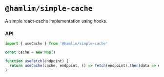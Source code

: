 # `@hamlim/simple-cache`

A simple react-cache implementation using hooks.

### API

```js
import { useCache } from '@hamlim/simple-cache'

const cache = new Map()

function useFetch(endpoint) {
  return useCache(cache, endpoint, () => fetch(endpoint).then(data => data.json()))
}
```

